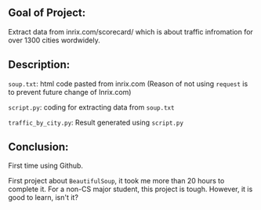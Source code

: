 ## Goal of Project:
Extract data from inrix.com/scorecard/ which is about traffic infromation for over 1300 cities wordwidely.

## Description:
`soup.txt`: html code pasted from inrix.com (Reason of not using `request` is to prevent future change of Inrix.com)

`script.py`: coding for extracting data from `soup.txt`

`traffic_by_city.py`: Result generated using `script.py`

## Conclusion:
First time using Github.

First project about `BeautifulSoup`, it took me more than 20 hours to complete it.
For a non-CS major student, this project is tough. However, it is good to learn, isn't it?
